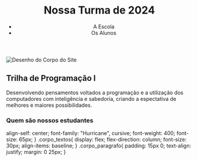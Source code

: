 <!DOCTYPE html>
<html lang="pt-br">
<head>
<meta charset="UTF-8">
<meta name="viewport" content="width=device-width, initial-scale=1.0">
<title>Meu Projeto</title>
<link rel="stylesheet" href="style.css">
<link rel="preconnect" href="https://fonts.googleapis.com">
<link rel="preconnect" href="https://fonts.gstatic.com" crossorigin>
<link href="https://fonts.googleapis.com/css2?family=Hurricane&display=swap" rel="stylesheet">
</head>
<body>
<header class="cabecalho">
<img class="cabecalho_imagem" src="mundo_logo.png" alt="">
<h1 class="cabecalho_titulo">Nossa Turma de 2024</h1>
<ul>
<li class="cabecalho_lista">A Escola</li>
<li class="cabecalho_lista">Os Alunos</li>
</ul>
</header>
<section class="corpo">
<img class="corpo_imagem" src="info_logo.png" alt="Desenho do Corpo do Site">
<div class="corpo_textos">
<h2 class="copo_titulo">Trilha de Programação I</h2>
<p class="corpo_paragrafo"> Desenvolvendo pensamentos voltados a programação e a
utilização dos computadores com inteligência e sabedoria, criando a espectativa de melhores e maiores
possibilidades.
</p>
</div>
</section>
<section class="estudante">
<h3 class="rodape_estudantes">Quem são nossos estudantes</h3>
</section>
</body>
</html>
align-self: center;
font-family: "Hurricane", cursive;
font-weight: 400;
font-size: 65px;
}
.corpo_textos{
display: flex;
flex-direction: column;
font-size: 30px;
align-items: baseline;
}
.corpo_paragrafo{
padding: 15px 0;
text-align: justify;
margin: 0 25px;
}
